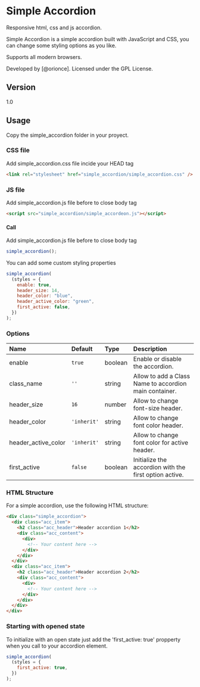# Simple Accordion

Responsive html, css and js accordion.

Simple Accordion is a simple accordion built with JavaScript and CSS, you can change some styling options as you like.

Supports all modern browsers.

Developed by [@orionce]. Licensed under the GPL License.

## Version

1.0

## Usage

Copy the simple_accordion folder in your proyect.

### CSS file

Add simple_accordion.css file incide your HEAD tag

```html
<link rel="stylesheet" href="simple_accordion/simple_accordion.css" />
```

### JS file

Add simple_accordion.js file before to close body tag

```html
<script src="simple_accordion/simple_accordeon.js"></script>
```

#### Call

Add simple_accordion.js file before to close body tag

```javascript
simple_accordion();
```

You can add some custom styling properties

```javascript
simple_accordion(
  (styles = {
    enable: true,
    header_size: 14,
    header_color: "blue",
    header_active_color: "green",
    first_active: false,
  })
);
```

### Options

| Name                | Default     | Type    | Description                                            |
| :------------------ | :---------- | :------ | :----------------------------------------------------- |
| enable              | `true`      | boolean | Enable or disable the accordion.                       |
| class_name          | `''`        | string  | Allow to add a Class Name to accordion main container. |
| header_size         | `16`        | number  | Allow to change font-size header.                      |
| header_color        | `'inherit'` | string  | Allow to change font color header.                     |
| header_active_color | `'inherit'` | string  | Allow to change font color for active header.          |
| first_active        | `false`     | boolean | Initialize the accordion with the first option active. |

### HTML Structure

For a simple accordion, use the following HTML structure:

```html
<div class="simple_accordion">
  <div class="acc_item">
    <h2 class="acc_header">Header accordion 1</h2>
    <div class="acc_content">
      <div>
        <!-- Your content here -->
      </div>
    </div>
  </div>
  <div class="acc_item">
    <h2 class="acc_header">Header accordion 2</h2>
    <div class="acc_content">
      <div>
        <!-- Your content here -->
      </div>
    </div>
  </div>
</div>
```

### Starting with opened state

To initialize with an open state just add the 'first_active: true' propperty when you call to your accordion element.

```javascript
simple_accordion(
  (styles = {
    first_active: true,
  })
);
```
